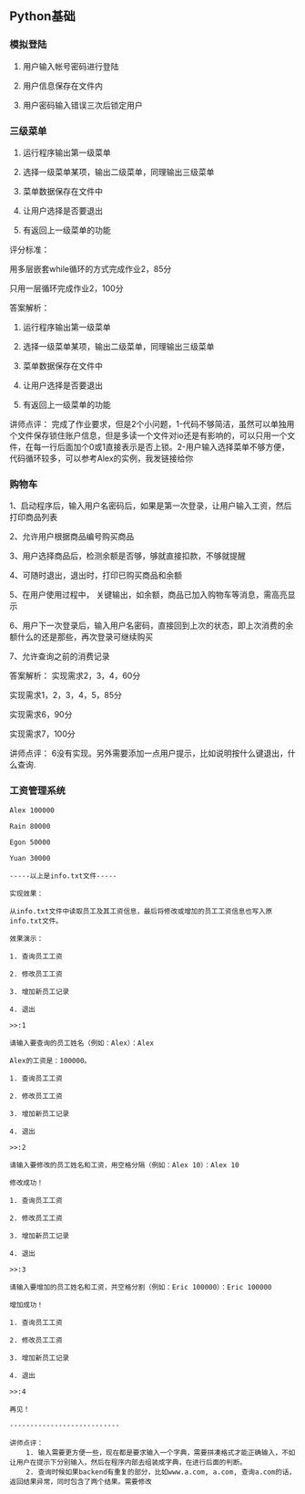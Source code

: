 ## Python基础 ##
### 模拟登陆 ###

1. 用户输入帐号密码进行登陆

2. 用户信息保存在文件内

3. 用户密码输入错误三次后锁定用户

### 三级菜单 ###

1. 运行程序输出第一级菜单

2. 选择一级菜单某项，输出二级菜单，同理输出三级菜单

3. 菜单数据保存在文件中

4. 让用户选择是否要退出

5. 有返回上一级菜单的功能

评分标准：

用多层嵌套while循环的方式完成作业2，85分

只用一层循环完成作业2，100分


答案解析：
1. 运行程序输出第一级菜单

2. 选择一级菜单某项，输出二级菜单，同理输出三级菜单

3. 菜单数据保存在文件中

4. 让用户选择是否要退出

5. 有返回上一级菜单的功能

讲师点评：
	完成了作业要求，但是2个小问题，1-代码不够简洁，虽然可以单独用个文件保存锁住账户信息，但是多读一个文件对io还是有影响的，可以只用一个文件，在每一行后面加个0或1直接表示是否上锁。2-用户输入选择菜单不够方便，代码循环较多，可以参考Alex的实例，我发链接给你

### 购物车 ###

1、启动程序后，输入用户名密码后，如果是第一次登录，让用户输入工资，然后打印商品列表

2、允许用户根据商品编号购买商品

3、用户选择商品后，检测余额是否够，够就直接扣款，不够就提醒 

4、可随时退出，退出时，打印已购买商品和余额

5、在用户使用过程中， 关键输出，如余额，商品已加入购物车等消息，需高亮显示

6、用户下一次登录后，输入用户名密码，直接回到上次的状态，即上次消费的余额什么的还是那些，再次登录可继续购买

7、允许查询之前的消费记录

答案解析：
实现需求2，3，4，60分

实现需求1，2，3，4，5，85分

实现需求6，90分

实现需求7，100分

讲师点评：
	6没有实现。另外需要添加一点用户提示，比如说明按什么键退出，什么查询.

### 工资管理系统 ###

	Alex 100000
	
	Rain 80000
	
	Egon 50000
	
	Yuan 30000
	
	-----以上是info.txt文件-----
	
	实现效果：
	
	从info.txt文件中读取员工及其工资信息，最后将修改或增加的员工工资信息也写入原info.txt文件。
	
	效果演示：
	
	1. 查询员工工资
	
	2. 修改员工工资
	
	3. 增加新员工记录
	
	4. 退出
	
	>>:1
	
	请输入要查询的员工姓名（例如：Alex）：Alex
	
	Alex的工资是：100000。
	
	1. 查询员工工资
	
	2. 修改员工工资
	
	3. 增加新员工记录
	
	4. 退出
	
	>>:2
	
	请输入要修改的员工姓名和工资，用空格分隔（例如：Alex 10）：Alex 10
	
	修改成功！
	
	1. 查询员工工资
	
	2. 修改员工工资
	
	3. 增加新员工记录
	
	4. 退出
	
	>>:3
	
	请输入要增加的员工姓名和工资，共空格分割（例如：Eric 100000）：Eric 100000
	
	增加成功！
	
	1. 查询员工工资
	
	2. 修改员工工资
	
	3. 增加新员工记录
	
	4. 退出
	
	>>:4
	
	再见！

	---------------------------

	讲师点评：
		1. 输入需要更方便一些，现在都是要求输入一个字典，需要拼凑格式才能正确输入，不如让用户在提示下分别输入，然后在程序内部去组装成字典，在进行后面的判断。 
		2. 查询时候如果backend有重复的部分，比如www.a.com, a.com, 查询a.com的话，返回结果异常，同时包含了两个结果。需要修改